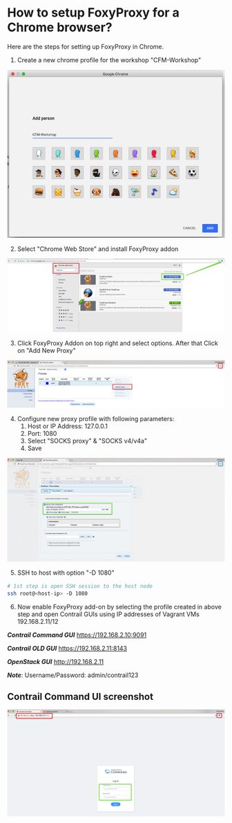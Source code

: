 # How to setup FoxyProxy for a Chrome browser?

Here are the steps for setting up FoxyProxy in Chrome.

1. Create a new chrome profile for the workshop "CFM-Workshop"
   
![FoxyProxy Chrome](images/FoxyProxy-Add-Person.png)

2. Select "Chrome Web Store" and install FoxyProxy addon 
   
![FoxyProxy Chrome](images/FoxyProxy-Chrome-Install.png)

3. Click FoxyProxy Addon on top right and select options. After that Click on "Add New Proxy"

![FoxyProxy Chrome](images/FoxyProxy-Add-New_Proxy.png)


4. Configure new proxy profile with following parameters:
    1. Host or IP Address: 127.0.0.1
    2. Port: 1080
    3. Select "SOCKS proxy" & "SOCKS v4/v4a"
    4. Save
   
![FoxyProxy Chrome](images/FoxyProxy-Chrome-Setttings.png)

5. SSH to host with option "-D 1080"
   
```bash
# 1st step is open SSH session to the host node 
ssh root@<host-ip> -D 1080
 ```

6. Now enable FoxyProxy add-on by selecting the profile created in above step and open Contrail GUIs using IP addresses of Vagrant VMs 192.168.2.11/12

***Contrail Command GUI*** https://192.168.2.10:9091

***Contrail OLD GUI*** https://192.168.2.11:8143

***OpenStack GUI*** http://192.168.2.11

***Note***: Username/Password: admin/contrail123

## Contrail Command UI screenshot
![Contrail Command GUI](images/FoxyProxy-Contrail-Command-UI.png)